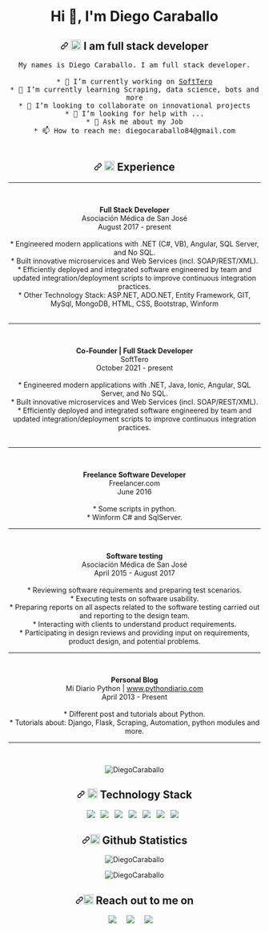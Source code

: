 <h1 align="center">Hi 👋, I'm Diego Caraballo</h1>

<h2 align="center"><a id="user-content---who-am-i" class="anchor" aria-hidden="true" href="#--who-am-i"><svg class="octicon octicon-link" viewBox="0 0 16 16" version="1.1" width="16" height="16" aria-hidden="true"><path fill-rule="evenodd" d="M7.775 3.275a.75.75 0 001.06 1.06l1.25-1.25a2 2 0 112.83 2.83l-2.5 2.5a2 2 0 01-2.83 0 .75.75 0 00-1.06 1.06 3.5 3.5 0 004.95 0l2.5-2.5a3.5 3.5 0 00-4.95-4.95l-1.25 1.25zm-4.69 9.64a2 2 0 010-2.83l2.5-2.5a2 2 0 012.83 0 .75.75 0 001.06-1.06 3.5 3.5 0 00-4.95 0l-2.5 2.5a3.5 3.5 0 004.95 4.95l1.25-1.25a.75.75 0 00-1.06-1.06l-1.25 1.25a2 2 0 01-2.83 0z"></path></svg></a> <g-emoji class="g-emoji" alias="man_technologist" fallback-src="https://github.githubassets.com/images/icons/emoji/unicode/1f468-1f4bb.png"><img class="emoji" alt="man_technologist" height="20" width="20" src="https://github.githubassets.com/images/icons/emoji/unicode/1f468-1f4bb.png"></g-emoji> I am full stack developer</h2>

<p align="center">
  <samp>
My names is Diego Caraballo. I am full stack developer.
  </samp><br><br>
  <samp>
  * 🔭 I’m currently working on <a href="https://softtero.com">SoftTero</a></br>
  * 🌱 I’m currently learning Scraping, data science, bots and more</br>
  * 👯 I’m looking to collaborate on innovational projects</br>
  * 🤔 I’m looking for help with ...</br>
  * 💬 Ask me about my Job</br>
  * 📫 How to reach me: diegocaraballo84@gmail.com</br>
  </samp>
  <br> 

<h2 align="center"><a id="user-content---who-am-i" aria-hidden="true" href="#--who-am-i"><svg class="octicon octicon-link" viewBox="0 0 16 16" version="1.1" width="16" height="16" aria-hidden="true"><path fill-rule="evenodd" d="M7.775 3.275a.75.75 0 001.06 1.06l1.25-1.25a2 2 0 112.83 2.83l-2.5 2.5a2 2 0 01-2.83 0 .75.75 0 00-1.06 1.06 3.5 3.5 0 004.95 0l2.5-2.5a3.5 3.5 0 00-4.95-4.95l-1.25 1.25zm-4.69 9.64a2 2 0 010-2.83l2.5-2.5a2 2 0 012.83 0 .75.75 0 001.06-1.06 3.5 3.5 0 00-4.95 0l-2.5 2.5a3.5 3.5 0 004.95 4.95l1.25-1.25a.75.75 0 00-1.06-1.06l-1.25 1.25a2 2 0 01-2.83 0z"></path></svg></a> <g-emoji class="g-emoji" alias="man_technologist" fallback-src="https://github.githubassets.com/images/icons/emoji/unicode/1f468-1f4bb.png"><img class="emoji" alt="man_technologist" height="20" width="20" src="https://github.githubassets.com/images/icons/emoji/unicode/1f4dd.png"></g-emoji> Experience</h2>
<hr><br>
<p align="center">
  <spam>
    <strong>Full Stack Developer</strong></spam><br>
    Asociación Médica de San José<br>
    August 2017 - present<br><br>
    * Engineered modern applications with .NET (C#, VB), Angular, SQL Server, and No SQL.</br>
    * Built innovative microservices and Web Services (incl. SOAP/REST/XML).</br>
    * Efficiently deployed and integrated software engineered by team and updated integration/deployment scripts to improve continuous integration practices.</br>
    * Other Technology Stack: ASP.NET, ADO.NET, Entity Framework, GIT, MySql, MongoDB, HTML, CSS, Bootstrap, Winform<br><br>
  </spam>
</p>
<hr>
<br>

<p align="center">
  <spam>
    <strong>Co-Founder | Full Stack Developer</strong></spam><br>
    SoftTero<br>
    October 2021 - present<br><br>
    * Engineered modern applications with .NET, Java, Ionic, Angular, SQL Server, and No SQL.</br>
    * Built innovative microservices and Web Services (incl. SOAP/REST/XML).</br>
    * Efficiently deployed and integrated software engineered by team and updated integration/deployment scripts to improve continuous integration practices.</br></br>
  </spam>
</p>
<hr>
<br>

<p align="center">
  <spam>
    <strong>Freelance Software Developer</strong></spam><br>
    Freelancer.com<br>
    June 2016<br><br>
    * Some scripts in python.</br>
    * Winform C# and SqlServer.</br>
  </spam>
</p>
<hr>
<br>

<p align="center">
  <spam>
    <strong>Software testing</strong></spam><br>
    Asociación Médica de San José<br>
    April 2015 - August 2017<br><br>
    * Reviewing software requirements and preparing test scenarios.<br>
    * Executing tests on software usability.<br>
    * Preparing reports on all aspects related to the software testing carried out and reporting to the design team.<br>
    * Interacting with clients to understand product requirements.<br>
    * Participating in design reviews and providing input on requirements, product design, and potential problems.
  </spam>
</p>
<hr>
<br>

<p align="center">
  <spam>
    <strong>Personal Blog</strong></spam><br>
    Mi Diario Python | <a href="http://www.pythondiario.com">www.pythondiario.com</a><br>
    April 2013 - Present<br><br>
    * Different post and tutorials about Python.</br>
    * Tutorials about: Django, Flask, Scraping, Automation, python modules and more.</br>
  </spam>
</p>
<hr>
<br>

<p align="center">
<img src="https://komarev.com/ghpvc/?username=DiegoCaraballo" alt="DiegoCaraballo" data-canonical-src="https://komarev.com/ghpvc/?username=DiegoCaraballo" style="max-width:100%;">
</p>
</p>

<h2 align="center"><a id="user-content---technology-stack" class="anchor" aria-hidden="true" href="#--technology-stack"><svg class="octicon octicon-link" viewBox="0 0 16 16" version="1.1" width="16" height="16" aria-hidden="true"><path fill-rule="evenodd" d="M7.775 3.275a.75.75 0 001.06 1.06l1.25-1.25a2 2 0 112.83 2.83l-2.5 2.5a2 2 0 01-2.83 0 .75.75 0 00-1.06 1.06 3.5 3.5 0 004.95 0l2.5-2.5a3.5 3.5 0 00-4.95-4.95l-1.25 1.25zm-4.69 9.64a2 2 0 010-2.83l2.5-2.5a2 2 0 012.83 0 .75.75 0 001.06-1.06 3.5 3.5 0 00-4.95 0l-2.5 2.5a3.5 3.5 0 004.95 4.95l1.25-1.25a.75.75 0 00-1.06-1.06l-1.25 1.25a2 2 0 01-2.83 0z"></path></svg></a> <g-emoji class="g-emoji" alias="telescope" fallback-src="https://github.githubassets.com/images/icons/emoji/unicode/1f52d.png"><img class="emoji" alt="telescope" height="20" width="20" src="https://github.githubassets.com/images/icons/emoji/unicode/1f52d.png"></g-emoji> Technology Stack</h2>

<p align="center">
  <a target="_blank" rel="noopener noreferrer" href="https://camo.githubusercontent.com/3fc33f8488a7813c2f210d04fdce645cd9f7f9ef6a68b4d91dce2adfcec7abd2/68747470733a2f2f696d672e736869656c64732e696f2f62616467652f666c61736b2532302d2532333135373242362e7376673f267374796c653d666f722d7468652d6261646765266c6f676f3d666c61736b266c6f676f436f6c6f723d7768697465"><img src="https://camo.githubusercontent.com/3fc33f8488a7813c2f210d04fdce645cd9f7f9ef6a68b4d91dce2adfcec7abd2/68747470733a2f2f696d672e736869656c64732e696f2f62616467652f666c61736b2532302d2532333135373242362e7376673f267374796c653d666f722d7468652d6261646765266c6f676f3d666c61736b266c6f676f436f6c6f723d7768697465" data-canonical-src="https://img.shields.io/badge/flask%20-%231572B6.svg?&amp;style=for-the-badge&amp;logo=flask&amp;logoColor=white" style="max-width:100%;"></a>&nbsp;&nbsp;
  <a target="_blank" rel="noopener noreferrer" href="https://camo.githubusercontent.com/f80550d14c8712bff08a63d8710f288917cc2287eab08011a7efbd1e6090a424/68747470733a2f2f696d672e736869656c64732e696f2f62616467652f6a6176617363726970742532302d2532333135373242362e7376673f267374796c653d666f722d7468652d6261646765266c6f676f3d6a617661736372697074266c6f676f436f6c6f723d7768697465"><img src="https://camo.githubusercontent.com/f80550d14c8712bff08a63d8710f288917cc2287eab08011a7efbd1e6090a424/68747470733a2f2f696d672e736869656c64732e696f2f62616467652f6a6176617363726970742532302d2532333135373242362e7376673f267374796c653d666f722d7468652d6261646765266c6f676f3d6a617661736372697074266c6f676f436f6c6f723d7768697465" data-canonical-src="https://img.shields.io/badge/javascript%20-%231572B6.svg?&amp;style=for-the-badge&amp;logo=javascript&amp;logoColor=white" style="max-width:100%;"></a>&nbsp;&nbsp;
  <a target="_blank" rel="noopener noreferrer" href="https://camo.githubusercontent.com/ee1a36683df64b1dc8e89fcff5310e3be466e17e0e7bbe317b451a85a9887fa8/68747470733a2f2f696d672e736869656c64732e696f2f62616467652f6d6f6e676f64622532302d2532333135373242362e7376673f267374796c653d666f722d7468652d6261646765266c6f676f3d6d6f6e676f6462266c6f676f436f6c6f723d7768697465"><img src="https://camo.githubusercontent.com/ee1a36683df64b1dc8e89fcff5310e3be466e17e0e7bbe317b451a85a9887fa8/68747470733a2f2f696d672e736869656c64732e696f2f62616467652f6d6f6e676f64622532302d2532333135373242362e7376673f267374796c653d666f722d7468652d6261646765266c6f676f3d6d6f6e676f6462266c6f676f436f6c6f723d7768697465" data-canonical-src="https://img.shields.io/badge/mongodb%20-%231572B6.svg?&amp;style=for-the-badge&amp;logo=mongodb&amp;logoColor=white" style="max-width:100%;"></a>&nbsp;&nbsp;
  <a target="_blank" rel="noopener noreferrer" href="https://camo.githubusercontent.com/2bd4e2c5a27f7265cca9fc3c71d86c6814e786d44ca8f7e35818e2bfddf1c98c/68747470733a2f2f696d672e736869656c64732e696f2f62616467652f6d7973716c2532302d2532333135373242362e7376673f267374796c653d666f722d7468652d6261646765266c6f676f3d6d7973716c266c6f676f436f6c6f723d7768697465"><img src="https://camo.githubusercontent.com/2bd4e2c5a27f7265cca9fc3c71d86c6814e786d44ca8f7e35818e2bfddf1c98c/68747470733a2f2f696d672e736869656c64732e696f2f62616467652f6d7973716c2532302d2532333135373242362e7376673f267374796c653d666f722d7468652d6261646765266c6f676f3d6d7973716c266c6f676f436f6c6f723d7768697465" data-canonical-src="https://img.shields.io/badge/mysql%20-%231572B6.svg?&amp;style=for-the-badge&amp;logo=mysql&amp;logoColor=white" style="max-width:100%;"></a>&nbsp;&nbsp;
  <a target="_blank" rel="noopener noreferrer" href="https://camo.githubusercontent.com/1b3d662567dfc4142772575f05271337bb6c2410932d917afdbe937a5ace10c3/68747470733a2f2f696d672e736869656c64732e696f2f62616467652f707974686f6e2532302d2532333135373242362e7376673f267374796c653d666f722d7468652d6261646765266c6f676f3d707974686f6e266c6f676f436f6c6f723d79656c6c6f77"><img src="https://camo.githubusercontent.com/1b3d662567dfc4142772575f05271337bb6c2410932d917afdbe937a5ace10c3/68747470733a2f2f696d672e736869656c64732e696f2f62616467652f707974686f6e2532302d2532333135373242362e7376673f267374796c653d666f722d7468652d6261646765266c6f676f3d707974686f6e266c6f676f436f6c6f723d79656c6c6f77" data-canonical-src="https://img.shields.io/badge/python%20-%231572B6.svg?&amp;style=for-the-badge&amp;logo=python&amp;logoColor=yellow" style="max-width:100%;"></a>&nbsp;&nbsp;
  <a target="_blank" rel="noopener noreferrer" href="https://camo.githubusercontent.com/07edc548abcedebaa3c7ffe7ed41a24d20d9079fc44dc73b1a7a81cf8b9a5439/68747470733a2f2f696d672e736869656c64732e696f2f62616467652f616e67756c61722532302d2532333135373242362e7376673f267374796c653d666f722d7468652d6261646765266c6f676f3d616e67756c6172266c6f676f436f6c6f723d7768697465"><img src="https://camo.githubusercontent.com/07edc548abcedebaa3c7ffe7ed41a24d20d9079fc44dc73b1a7a81cf8b9a5439/68747470733a2f2f696d672e736869656c64732e696f2f62616467652f616e67756c61722532302d2532333135373242362e7376673f267374796c653d666f722d7468652d6261646765266c6f676f3d616e67756c6172266c6f676f436f6c6f723d7768697465" data-canonical-src="https://img.shields.io/badge/angular%20-%231572B6.svg?&amp;style=for-the-badge&amp;logo=angular&amp;logoColor=white" style="max-width:100%;"></a>&nbsp;&nbsp;
  <a target="_blank" rel="noopener noreferrer" href="https://camo.githubusercontent.com/979b3f3c24669197c36022edb8ac5f3ddb413c326a52499f16042145fa53aa6a/68747470733a2f2f696d672e736869656c64732e696f2f62616467652f6769742532302d2532333135373242362e7376673f267374796c653d666f722d7468652d6261646765266c6f676f3d676974266c6f676f436f6c6f723d7768697465"><img src="https://camo.githubusercontent.com/979b3f3c24669197c36022edb8ac5f3ddb413c326a52499f16042145fa53aa6a/68747470733a2f2f696d672e736869656c64732e696f2f62616467652f6769742532302d2532333135373242362e7376673f267374796c653d666f722d7468652d6261646765266c6f676f3d676974266c6f676f436f6c6f723d7768697465" data-canonical-src="https://img.shields.io/badge/git%20-%231572B6.svg?&amp;style=for-the-badge&amp;logo=git&amp;logoColor=white" style="max-width:100%;"></a>&nbsp;&nbsp;
</p>

<h2 align="center"><a id="user-content--github-statistics-" class="anchor" aria-hidden="true" href="#-github-statistics-"><svg class="octicon octicon-link" viewBox="0 0 16 16" version="1.1" width="16" height="16" aria-hidden="true"><path fill-rule="evenodd" d="M7.775 3.275a.75.75 0 001.06 1.06l1.25-1.25a2 2 0 112.83 2.83l-2.5 2.5a2 2 0 01-2.83 0 .75.75 0 00-1.06 1.06 3.5 3.5 0 004.95 0l2.5-2.5a3.5 3.5 0 00-4.95-4.95l-1.25 1.25zm-4.69 9.64a2 2 0 010-2.83l2.5-2.5a2 2 0 012.83 0 .75.75 0 001.06-1.06 3.5 3.5 0 00-4.95 0l-2.5 2.5a3.5 3.5 0 004.95 4.95l1.25-1.25a.75.75 0 00-1.06-1.06l-1.25 1.25a2 2 0 01-2.83 0z"></path></svg></a><g-emoji class="g-emoji" alias="bird" fallback-src="https://github.githubassets.com/images/icons/emoji/unicode/1f426.png"><img class="emoji" alt="bird" height="20" width="20" src="https://github.githubassets.com/images/icons/emoji/unicode/1f426.png"></g-emoji> Github Statistics </h2>

<p align="center">
<img src="https://github-readme-stats.vercel.app/api?username=DiegoCaraballo&show_icons=true&theme=vue-dark&count_private=true" alt="DiegoCaraballo" data-canonical-src="https://github-readme-stats.vercel.app/api?username=DiegoCaraballo&show_icons=true&theme=vue-dark&count_private=true" style="max-width:100%;">
</p>
<p align="center">
<img src="https://github-readme-stats.vercel.app/api/top-langs/?username=DiegoCaraballo&layout=compact" alt="DiegoCaraballo" data-canonical-src="https://github-readme-stats.vercel.app/api/top-langs/?username=DiegoCaraballo&layout=compact" style="max-width:100%;">
</p>

<h2 align="center"><a id="user-content--reach-out-to-me-on" class="anchor" aria-hidden="true" href="#-reach-out-to-me-on"><svg class="octicon octicon-link" viewBox="0 0 16 16" version="1.1" width="16" height="16" aria-hidden="true"><path fill-rule="evenodd" d="M7.775 3.275a.75.75 0 001.06 1.06l1.25-1.25a2 2 0 112.83 2.83l-2.5 2.5a2 2 0 01-2.83 0 .75.75 0 00-1.06 1.06 3.5 3.5 0 004.95 0l2.5-2.5a3.5 3.5 0 00-4.95-4.95l-1.25 1.25zm-4.69 9.64a2 2 0 010-2.83l2.5-2.5a2 2 0 012.83 0 .75.75 0 001.06-1.06 3.5 3.5 0 00-4.95 0l-2.5 2.5a3.5 3.5 0 004.95 4.95l1.25-1.25a.75.75 0 00-1.06-1.06l-1.25 1.25a2 2 0 01-2.83 0z"></path></svg></a><g-emoji class="g-emoji" alias="mailbox" fallback-src="https://github.githubassets.com/images/icons/emoji/unicode/1f4eb.png"><img class="emoji" alt="mailbox" height="20" width="20" src="https://github.githubassets.com/images/icons/emoji/unicode/1f4eb.png"></g-emoji> Reach out to me on</h2>

<p align="center">
  <a href="https://www.linkedin.com/in/diego-caraballo-336a62ba" rel="nofollow"><img src="https://camo.githubusercontent.com/a493f6833f99fb3c85788d6d9305e6b7a42b838e5ee5d138fd9a8214a7e77472/68747470733a2f2f696d672e736869656c64732e696f2f62616467652f6c696e6b6564696e2d2532333030373742352e7376673f267374796c653d666f722d7468652d6261646765266c6f676f3d6c696e6b6564696e266c6f676f436f6c6f723d7768697465" data-canonical-src="https://img.shields.io/badge/linkedin-%230077B5.svg?&amp;style=for-the-badge&amp;logo=linkedin&amp;logoColor=white" style="max-width:100%;"></a>&nbsp;&nbsp;&nbsp;&nbsp;
  <a href="https://twitter.com/DiePyCar" rel="nofollow"><img src="https://camo.githubusercontent.com/e1c2fd3bcd4ed13889ed78d1e814261a7cfbc79ae826198b7813850b15a8d956/68747470733a2f2f696d672e736869656c64732e696f2f62616467652f747769747465722d2532333144413146322e7376673f267374796c653d666f722d7468652d6261646765266c6f676f3d74776974746572266c6f676f436f6c6f723d7768697465" data-canonical-src="https://img.shields.io/badge/twitter-%231DA1F2.svg?&amp;style=for-the-badge&amp;logo=twitter&amp;logoColor=white" style="max-width:100%;"></a>&nbsp;&nbsp;&nbsp;&nbsp;
  <a href="mailto:diegocaraballo84@gmail.com?subject=Hello%20Diego,%20From%20Github"><img src="https://camo.githubusercontent.com/2e31b0d0e07e5431ee3f85689b488016d52a4fb97e523ae497023a9746e2e52e/68747470733a2f2f696d672e736869656c64732e696f2f62616467652f676d61696c2d2532334431343833362e7376673f267374796c653d666f722d7468652d6261646765266c6f676f3d676d61696c266c6f676f436f6c6f723d7768697465" data-canonical-src="https://img.shields.io/badge/gmail-%23D14836.svg?&amp;style=for-the-badge&amp;logo=gmail&amp;logoColor=white" style="max-width:100%;"></a>&nbsp;&nbsp;&nbsp;&nbsp;
</p>

<!--
**DiegoCaraballo/DiegoCaraballo** is a ✨ _special_ ✨ repository because its `README.md` (this file) appears on your GitHub profile.

Here are some ideas to get you started:

- 🔭 I’m currently working on ...
- 🌱 I’m currently learning ...
- 👯 I’m looking to collaborate on ...
- 🤔 I’m looking for help with ...
- 💬 Ask me about ...
- 📫 How to reach me: ...
- 😄 Pronouns: ...
- ⚡ Fun fact: ...
-->
